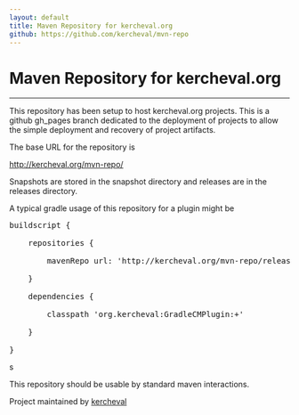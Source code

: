```yaml
---
layout: default
title: Maven Repository for kercheval.org
github: https://github.com/kercheval/mvn-repo
---
```


# Maven Repository for kercheval.org

***

This repository has been setup to host kercheval.org projects.  This
is a github gh_pages branch dedicated to the deployment of projects to
allow the simple deployment and recovery of project artifacts.

The base URL for the repository is

http://kercheval.org/mvn-repo/

Snapshots are stored in the snapshot directory and releases are in the releases directory.

A typical gradle usage of this repository for a plugin might be

<pre>
buildscript {<br/>
    repositories {<br/>
        mavenRepo url: 'http://kercheval.org/mvn-repo/releases'<br/>
    }<br/>
    dependencies {<br/>
        classpath 'org.kercheval:GradleCMPlugin:+'<br/>
    }<br/>
}
</pre>s

This repository should be usable by standard maven interactions.


<span class="credits left">Project maintained by <a href="https://github.com/kercheval">kercheval</a></span>
